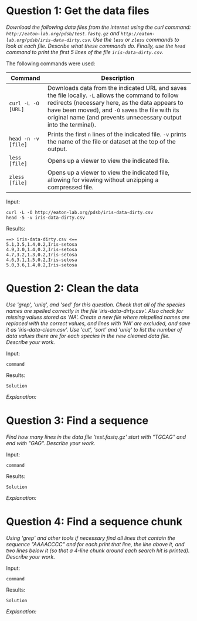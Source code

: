 # Question 1: Get the data files
*Download the following data files from the internet using the curl command: `http://eaton-lab.org/pdsb/test.fastq.gz` and `http://eaton-lab.org/pdsb/iris-data-dirty.csv`. Use the `less` or `zless` commands to look at each file. Describe what these commands do. Finally, use the `head` command to print the first 5 lines of the file `iris-data-dirty.csv`.*

The following commands were used:

|Command|Description|
|---|---|
|`curl -L -O [URL]`|Downloads data from the indicated URL and saves the file locally. `-L` allows the command to follow redirects (necessary here, as the data appears to have been moved), and `-O` saves the file with its original name (and prevents unnecessary output into the terminal).|
|`head -n -v [file]`|Prints the first `n` lines of the indicated file. `-v` prints the name of the file or dataset at the top of the output.|
|`less [file]`|Opens up a viewer to view the indicated file.|
|`zless [file]`|Opens up a viewer to view the indicated file, allowing for viewing without unzipping a compressed file.|

Input:
```
curl -L -O http://eaton-lab.org/pdsb/iris-data-dirty.csv
head -5 -v iris-data-dirty.csv
```

Results:
```
==> iris-data-dirty.csv <==
5.1,3.5,1.4,0.2,Iris-setosa
4.9,3.0,1.4,0.2,Iris-setosa
4.7,3.2,1.3,0.2,Iris-setosa
4.6,3.1,1.5,0.2,Iris-setosa
5.0,3.6,1.4,0.2,Iris-setosa
```
# Question 2: Clean the data
*Use 'grep', 'uniq', and 'sed' for this question. Check that all of the species names are spelled correctly in the file 'iris-data-dirty.csv'. Also check for missing values stored as 'NA'. Create a new file where mispelled names are replaced with the correct values, and lines with 'NA' are excluded, and save it as 'iris-data-clean.csv'. Use 'cut', 'sort' and 'uniq' to list the number of data values there are for each species in the new cleaned data file. Describe your work.*

Input:
```
command
```

Results:
```
Solution
```

*Explanation:*


# Question 3: Find a sequence
*Find how many lines in the data file 'test.fastq.gz' start with "TGCAG" and end with "GAG". Describe your work.*

Input:
```
command
```

Results:
```
Solution
```

*Explanation:*

# Question 4: Find a sequence chunk
*Using 'grep' and other tools if necessary find all lines that contain the sequence "AAAACCCC" and for each print that line, the line above it, and two lines below it (so that a 4-line chunk around each search hit is printed). Describe your work.* 

Input:
```
command
```

Results:
```
Solution
```

*Explanation:*
